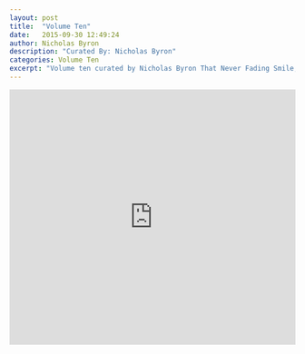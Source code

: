 ```yaml
---
layout: post
title:  "Volume Ten"
date:   2015-09-30 12:49:24
author: Nicholas Byron
description: "Curated By: Nicholas Byron"
categories: Volume Ten
excerpt: "Volume ten curated by Nicholas Byron That Never Fading Smile, Want to hear more great music? Check back every Wednesday"
---
```

<iframe width="100%" height="450" scrolling="no" frameborder="no" src="https://w.soundcloud.com/player/?url=https%3A//api.soundcloud.com/playlists/134411482%3Fsecret_token%3Ds-KVoOw&amp;auto_play=false&amp;hide_related=true&amp;show_comments=false&amp;show_user=true&amp;show_reposts=false&amp;visual=true"></iframe>
